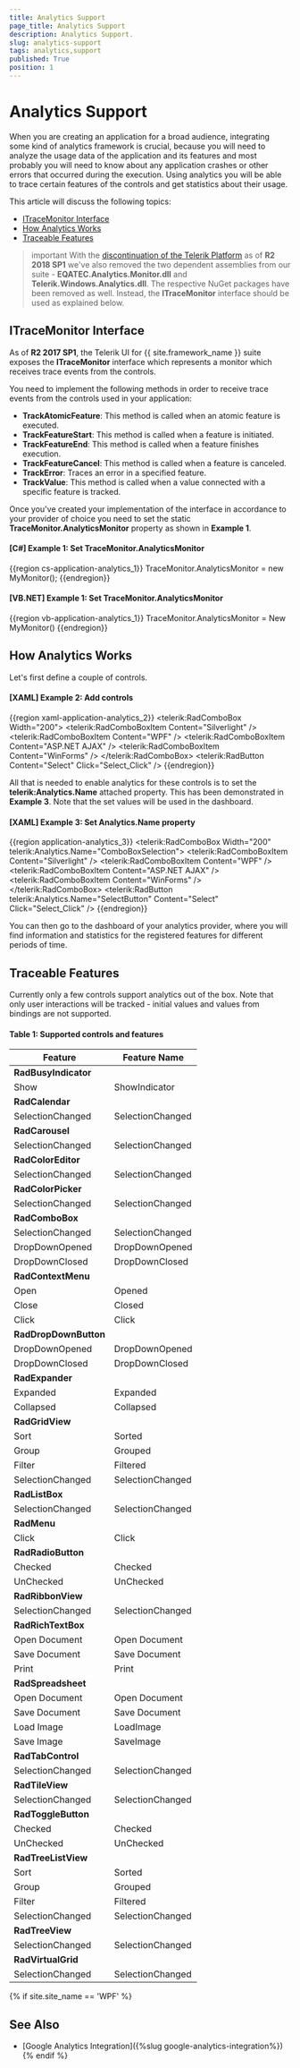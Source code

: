 ```yaml
---
title: Analytics Support
page_title: Analytics Support
description: Analytics Support.
slug: analytics-support
tags: analytics,support
published: True
position: 1
---
```


# Analytics Support

When you are creating an application for a broad audience, integrating some kind of analytics framework is crucial, because you will need to analyze the usage data of the application and its features and most probably you will need to know about any application crashes or other errors that occurred during the execution. Using analytics you will be able to trace certain features of the controls and get statistics about their usage.

This article will discuss the following topics:

* [ITraceMonitor Interface](#itracemonitor-interface)
* [How Analytics Works](#how-analytics-works)
* [Traceable Features](#traceable-features)

>important With the [discontinuation of the Telerik Platform](https://www.telerik.com/platform-next-level) as of **R2 2018 SP1** we've also removed the two dependent assemblies from our suite - **EQATEC.Analytics.Monitor.dll** and **Telerik.Windows.Analytics.dll**. The respective NuGet packages have been removed as well. Instead, the **ITraceMonitor** interface should be used as explained below.

## ITraceMonitor Interface

As of **R2 2017 SP1**, the Telerik UI for {{ site.framework_name }} suite exposes the **ITraceMonitor** interface which represents a monitor which receives trace events from the controls.

You need to implement the following methods in order to receive trace events from the controls used in your application:

* **TrackAtomicFeature**: This method is called when an atomic feature is executed.
* **TrackFeatureStart**: This method is called when a feature is initiated.
* **TrackFeatureEnd**: This method is called when a feature finishes execution.
* **TrackFeatureCancel**: This method is called when a feature is canceled.
* **TrackError**: Traces an error in a specified feature.
* **TrackValue**: This method is called when a value connected with a specific feature is tracked.

Once you've created your implementation of the interface in accordance to your provider of choice you need to set the static **TraceMonitor.AnalyticsMonitor** property as shown in **Example 1**.

#### __[C#] Example 1: Set TraceMonitor.AnalyticsMonitor__

{{region cs-application-analytics_1}}
	TraceMonitor.AnalyticsMonitor = new MyMonitor();
{{endregion}}

#### __[VB.NET] Example 1: Set TraceMonitor.AnalyticsMonitor__

{{region vb-application-analytics_1}}
	TraceMonitor.AnalyticsMonitor = New MyMonitor()
{{endregion}}

## How Analytics Works
      
Let's first define a couple of controls.

#### __[XAML] Example 2: Add controls__

{{region xaml-application-analytics_2}}
	<StackPanel Orientation="Horizontal"> 
	    <telerik:RadComboBox Width="200"> 
	        <telerik:RadComboBoxItem Content="Silverlight" /> 
	        <telerik:RadComboBoxItem Content="WPF" /> 
	        <telerik:RadComboBoxItem Content="ASP.NET AJAX" /> 
	        <telerik:RadComboBoxItem Content="WinForms" /> 
	    </telerik:RadComboBox> 
	    <telerik:RadButton Content="Select" Click="Select_Click" /> 
	</StackPanel> 
{{endregion}}

All that is needed to enable analytics for these controls is to set the __telerik:Analytics.Name__ attached property. This has been demonstrated in __Example 3__. Note that the set values will be used in the dashboard.

#### __[XAML] Example 3: Set Analytics.Name property__

{{region application-analytics_3}}
	<StackPanel Orientation="Horizontal"> 
	    <telerik:RadComboBox Width="200" telerik:Analytics.Name="ComboBoxSelection"> 
	        <telerik:RadComboBoxItem Content="Silverlight" /> 
	        <telerik:RadComboBoxItem Content="WPF" /> 
	        <telerik:RadComboBoxItem Content="ASP.NET AJAX" /> 
	        <telerik:RadComboBoxItem Content="WinForms" /> 
	    </telerik:RadComboBox> 
	    <telerik:RadButton telerik:Analytics.Name="SelectButton" Content="Select" Click="Select_Click" /> 
	</StackPanel>
{{endregion}}

You can then go to the dashboard of your analytics provider, where you will find information and statistics for the registered features for different periods of time.

## Traceable Features

Currently only a few controls support analytics out of the box. Note that only user interactions will be tracked - initial values and values from bindings are not supported.

#### __Table 1: Supported controls and features__
        
Feature	|	Feature Name
---	|	---
__RadBusyIndicator__	|	
Show	|	ShowIndicator
__RadCalendar__ |
SelectionChanged	|	SelectionChanged
__RadCarousel__ |
SelectionChanged	|	SelectionChanged
__RadColorEditor__ |
SelectionChanged	|	SelectionChanged
__RadColorPicker__ |
SelectionChanged	|	SelectionChanged
__RadComboBox__	|	
SelectionChanged	|	SelectionChanged
DropDownOpened	|	DropDownOpened
DropDownClosed	|	DropDownClosed	
__RadContextMenu__	|	
Open	|	Opened
Close	|	Closed
Click	|	Click
__RadDropDownButton__|	
DropDownOpened	|	DropDownOpened
DropDownClosed	|	DropDownClosed
__RadExpander__ |	
Expanded	|	Expanded
Collapsed	|	Collapsed
__RadGridView__	|	
Sort	|	Sorted
Group	|	Grouped
Filter	|	Filtered
SelectionChanged	|	SelectionChanged
__RadListBox__ |
SelectionChanged	|	SelectionChanged
__RadMenu__	|	
Click	|	Click
__RadRadioButton__ |	
Checked	|	Checked
UnChecked	|	UnChecked	
__RadRibbonView__ |
SelectionChanged	|	SelectionChanged
__RadRichTextBox__	|	
Open Document	|	Open Document
Save Document	|	Save Document
Print	|	Print
__RadSpreadsheet__ |	
Open Document	|	Open Document
Save Document	|	Save Document
Load Image	|	LoadImage
Save Image	|	SaveImage	
__RadTabControl__ |
SelectionChanged	|	SelectionChanged
__RadTileView__	|
SelectionChanged	|	SelectionChanged
__RadToggleButton__	|	
Checked	|	Checked
UnChecked	|	UnChecked
__RadTreeListView__	|	
Sort	|	Sorted
Group	|	Grouped
Filter	|	Filtered
SelectionChanged	|	SelectionChanged
__RadTreeView__ |
SelectionChanged	|	SelectionChanged
__RadVirtualGrid__ |
SelectionChanged	|	SelectionChanged

{% if site.site_name == 'WPF' %}
## See Also

* [Google Analytics Integration]({%slug google-analytics-integration%})
{% endif %}
